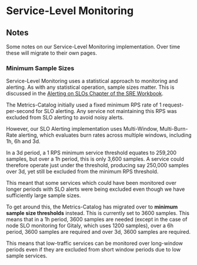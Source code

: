 # Service-Level Monitoring

## Notes

Some notes on our Service-Level Monitoring implementation. Over time these will migrate to their own pages.

### Minimum Sample Sizes

Service-Level Monitoring uses a statistical approach to monitoring and alerting. As with any statistical operation, sample sizes matter. This is discussed in the [Alerting on SLOs Chapter of the SRE Workbook](https://sre.google/workbook/alerting-on-slos/#low-traffic-services-and-error-budget-alerting).

The Metrics-Catalog initially used a fixed minimum RPS rate of 1 request-per-second for SLO alerting. Any service not maintaining this RPS was excluded from SLO alerting to avoid noisy alerts.

However, our SLO Alerting implementation uses Multi-Window, Multi-Burn-Rate alerting, which evaluates burn rates across multiple windows, including 1h, 6h and 3d.

In a 3d period, a 1 RPS minimum service threshold equates to 259,200 samples, but over a 1h period, this is only 3,600 samples. A service could therefore operate just under the threshold, producing say 250,000 samples over 3d, yet still be excluded from the minimum RPS threshold.

This meant that some services which could have been monitored over longer periods with SLO alerts were being excluded even though we have sufficiently large sample sizes.

To get around this, the Metrics-Catalog has migrated over to **minimum sample size thresholds** instead. This is currently set to 3600 samples. This means that in a 1h period, 3600 samples are needed (except in the case of node SLO monitoring for Gitaly, which uses 1200 samples), over a 6h period, 3600 samples are required and over 3d, 3600 samples are required.

This means that low-traffic services can be monitored over long-window periods even if they are excluded from short window periods due to low sample services.
